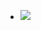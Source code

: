 - ![](https://firebasestorage.googleapis.com/v0/b/firescript-577a2.appspot.com/o/imgs%2Fapp%2F[[Neganthropocene]]Summit%2F07b1AiJMx2.jpg?alt=media&token=69b7e3d7-fb53-4cfd-bc35-cf4f9860738d)
